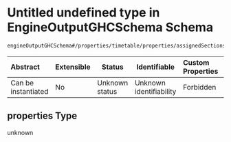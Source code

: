 # Untitled undefined type in EngineOutputGHCSchema Schema

```txt
engineOutputGHCSchema#/properties/timetable/properties/assignedSections/items/properties/sessionsAssigned/items/properties
```




| Abstract            | Extensible | Status         | Identifiable            | Custom Properties | Additional Properties | Access Restrictions | Defined In                                                                     |
| :------------------ | ---------- | -------------- | ----------------------- | :---------------- | --------------------- | ------------------- | ------------------------------------------------------------------------------ |
| Can be instantiated | No         | Unknown status | Unknown identifiability | Forbidden         | Allowed               | none                | [ghcOutput.schema.json\*](../out/ghcOutput.schema.json "open original schema") |

## properties Type

unknown
